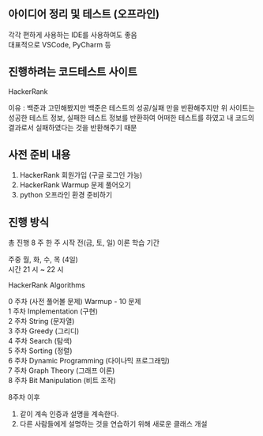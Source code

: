 ## 아이디어 정리 및 테스트 (오프라인)
각각 편하게 사용하는 IDE를 사용하여도 좋음  
대표적으로 VSCode, PyCharm 등  

## 진행하려는 코드테스트 사이트  
HackerRank  

이유 : 백준과 고민해봤지만 백준은 테스트의 성공/실패 만을 반환해주지만 위 사이트는 성공한 테스트 정보, 실패한 테스트 정보를 반환하여 어떠한 테스트를 하였고 내 코드의 결과로서 실패하였다는 것을 반환해주기 때문

## 사전 준비 내용
1. HackerRank 회원가입 (구글 로그인 가능)
2. HackerRank Warmup 문제 풀어오기
3. python 오프라인 환경 준비하기

## 진행 방식
총 진행 8 주
한 주 시작 전(금, 토, 일) 이론 학습 기간

주중 월, 화, 수, 목 (4일)  
시간 21 시 ~ 22 시  

HackerRank Algorithms

0 주차 (사전 풀어볼 문제) Warmup -  10 문제  
1 주차 Implementation (구현)  
2 주차 String (문자열)  
3 주차 Greedy (그리디)  
4 주차 Search (탐색)  
5 주차 Sorting (정렬)  
6 주차 Dynamic Programming (다이나믹 프로그래밍)  
7 주차 Graph Theory (그래프 이론)  
8 주차 Bit Manipulation (비트 조작)  

8주차 이후  
1. 같이 계속 인증과 설명을 계속한다.  
2. 다른 사람들에게 설명하는 것을 연습하기 위해 새로운 클래스 개설
